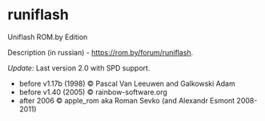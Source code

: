 # runiflash
Uniflash ROM.by Edition

Description (in russian) - https://rom.by/forum/runiflash.

*Update:*
Last version 2.0 with SPD support.

* before v1.17b (1998) © Pascal Van Leeuwen and Galkowski Adam
* before v1.40 (2005) © rainbow-software.org
* after 2006 © apple_rom aka Roman Sevko (and Alexandr Esmont 2008-2011)
